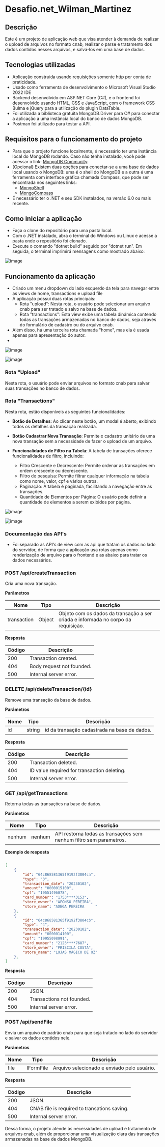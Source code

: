 # Desafio.net_Wilman_Martinez

## Descrição

Este é um projeto de aplicação web que visa atender à demanda de realizar o upload de arquivos no formato cnab, realizar o parse e tratamento dos dados contidos nesses arquivos, e salvá-los em uma base de dados.

## Tecnologias utilizadas

- Aplicação construída usando requisições somente http por conta de praticidade.
- Usado como ferramenta de desenvolvimento o Microsoft Visual Studio 2022 IDE
- Backend desenvolvido em ASP.NET Core (C#), e o frontend foi desenvolvido usando HTML, CSS e JavaScript, com o framework CSS Bulma e jQuery para a utilização do plugin DataTable.
- Foi utilizada a biblioteca gratuita MongoDB.Driver para C# para conectar a aplicação a uma instância local do banco de dados MongoDB.
- Postman foi utilizado para testar a API.

## Requisitos para o funcionamento do projeto

- Para que o projeto funcione localmente, é necessário ter uma instância local do MongoDB rodando. Caso não tenha instalado, você pode acessar o link: [MongoDB Community](https://www.mongodb.com/try/download/community).
- (Opcional) Existem duas opções para conectar-se a uma base de dados local usando o MongoDB: uma é o shell do MongoDB e a outra é uma ferramenta com interface gráfica chamada Compass, que pode ser encontrada nos seguintes links:
    - [MongoShell](https://www.mongodb.com/try/download/community)
    - [MongoCompass](https://www.mongodb.com/pt-br/products/compass)
- É necessário ter o .NET e seu SDK instalados, na versão 6.0 ou mais recente.

## Como iniciar a aplicação

- Faça o clone do repositório para uma pasta local.
- Com o .NET instalado, abra o terminal do Windows ou Linux e acesse a pasta onde o repositório foi clonado.
- Execute o comando "dotnet build" seguido por "dotnet run". Em seguida, o terminal imprimirá mensagens como mostrado abaixo:

![image](https://github.com/Will-Martinez/Desafio.net_Wilman_Martinez/assets/110312747/a4c81178-b8cc-4cfa-9388-d94e480ab319)


## Funcionamento da aplicação

- Criado um menu dropdown do lado esquerdo da tela para navegar entre as views de home, transactions e upload file
- A aplicação possui duas rotas principais:
    - Rota "upload": Nesta rota, o usuário pode selecionar um arquivo cnab para ser tratado e salvo na base de dados.
    - Rota "transactions": Esta view exibe uma tabela dinâmica contendo todas as transações armazenadas no banco de dados, seja através do formulário de cadastro ou do arquivo cnab.
- Além disso, há uma terceira rota chamada "home", mas ela é usada apenas para apresentação do autor.
- 
![image](https://github.com/Will-Martinez/Desafio.net_Wilman_Martinez/assets/110312747/7f25acdc-c8da-4c44-b1f9-d6fe7afabfbb)

![image](https://github.com/Will-Martinez/Desafio.net_Wilman_Martinez/assets/110312747/f4184257-9325-4884-b3d0-7468d94c12f7)

### Rota "Upload"

Nesta rota, o usuário pode enviar arquivos no formato cnab para salvar suas transações no banco de dados.

### Rota "Transactions"

Nesta rota, estão disponíveis as seguintes funcionalidades:

- **Botão de Detalhes**: Ao clicar neste botão, um modal é aberto, exibindo todos os detalhes da transação realizada.

- **Botão Cadastrar Nova Transação**: Permite o cadastro unitário de uma nova transação sem a necessidade de fazer o upload de um arquivo.

- **Funcionalidades de Filtro na Tabela**: A tabela de transações oferece funcionalidades de filtro, incluindo:
    - Filtro Crescente e Decrescente: Permite ordenar as transações em ordem crescente ou decrescente.
    - Filtro de pesquisa: Permite filtrar qualquer informação na tabela como nome, valor, cpf e vários outros.
    - Paginação: A tabela é paginada, facilitando a navegação entre as transações.
    - Quantidade de Elementos por Página: O usuário pode definir a quantidade de elementos a serem exibidos por página.

![image](https://github.com/Will-Martinez/Desafio.net_Wilman_Martinez/assets/110312747/b647b518-2ec8-454d-9aed-d8e006c9ce3c)

![image](https://github.com/Will-Martinez/Desafio.net_Wilman_Martinez/assets/110312747/eb969553-a4df-4dc4-95cf-4b2a253f67a3)

### Documentação das API's

- Foi separado as API's de view com as api que tratam os dados no lado do servidor, de forma que a aplicação usa rotas apenas como renderização de arquivo para o frontend e as abaixo para
  tratar os dados necessários.

### POST /api/createTransaction

Cria uma nova transação.

**Parâmetros**

| Nome         | Tipo     | Descrição                    |
|--------------|----------|------------------------------|
| transaction  | Object   | Objeto com os dados da transação a ser criada e informada no corpo da requisição. |

**Resposta**

| Código | Descrição                    |
|--------|------------------------------|
| 200    | Transaction created.|
| 404    | Body request not founded.|
| 500    | Internal server error.|

### DELETE /api/deleteTransaction/{id}

Remove uma transação da base de dados.

**Parâmetros**

| Nome | Tipo     | Descrição                    |
|------|----------|------------------------------|
| id   | string   | id da transação cadastrada na base de dados. |

**Resposta**

| Código | Descrição                    |
|--------|------------------------------|
| 200    | Transaction deleted.|
| 404    | ID value required for transaction deleting.|
| 500    | Internal server error.|

### GET /api/getTransactions

Retorna todas as transações na base de dados.

**Parâmetros**

| Nome   | Tipo     | Descrição                    |
|--------|----------|------------------------------|
| nenhum | nenhum   | API restorna todas as transações sem nenhum filtro sem parametros. |

**Exemplo de resposta**

```json

[
    {
        "id": "64c868581365f9192f3804ca",
        "type": "3",
        "transaction_date": "20230102",
        "amount": "0000015100",
        "cpf": "19551496078",
        "card_number": "1753****3153",
        "store_owner": "AFONSO PEREIRA",
        "store_name": "ADEGA PEREIRA     "
    },
    {
        "id": "64c868581365f9192f3804cb",
        "type": "4",
        "transaction_date": "20230102",
        "amount": "0000014100",
        "cpf": "19955098091",
        "card_number": "2123****7687",
        "store_owner": "PRISCILA COSTA",
        "store_name": "LOJAS MÁGICO DE OZ"
    },
]

```

**Resposta**

| Código | Descrição                    |
|--------|------------------------------|
| 200    | JSON.|
| 404    | Transactions not founded.|
| 500    | Internal server error.|

### POST /api/sendFile

Envia um arquivo de padrão cnab para que seja tratado no lado do servidor e salvar os dados contidos nele.

**Parâmetros**

| Nome | Tipo     | Descrição                    |
|------|----------|------------------------------|
| file |IFormFile | Arquivo selecionado e enviado pelo usuário. |

**Resposta**

| Código | Descrição                    |
|--------|------------------------------|
| 200    | JSON.|
| 404    | CNAB file is required to transations saving.|
| 500    | Internal server error.|

Dessa forma, o projeto atende às necessidades de upload e tratamento de arquivos cnab, além de proporcionar uma visualização clara das transações armazenadas na base de dados MongoDB.
